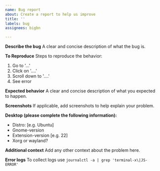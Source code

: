```yaml
---
name: Bug report
about: Create a report to help us improve
title: ''
labels: bug
assignees: bigbn

---
```


**Describe the bug**
A clear and concise description of what the bug is.

**To Reproduce**
Steps to reproduce the behavior:
1. Go to '...'
2. Click on '....'
3. Scroll down to '....'
4. See error

**Expected behavior**
A clear and concise description of what you expected to happen.

**Screenshots**
If applicable, add screenshots to help explain your problem.

**Desktop (please complete the following information):**
 - Distro: [e.g. Ubuntu]
 - Gnome-version
 - Extension-version [e.g. 22]
 - Xorg or wayland?

**Additional context**
Add any other context about the problem here.

**Error logs**
To collect logs use `journalctl -a | grep 'terminal-x\|JS-ERROR'`

